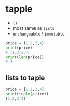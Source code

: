 # tapple

* `()`
* most same as `lists`
* `unchangeable` / `immutable`

```py
price = (1,2,3,4)
print(price)
# (1,2,3,4)
print(len(price))
# 4
```

## lists to taple

```py
price = [1,2,3,4]
print(tuple(price))
(1,2,3,4)
```
